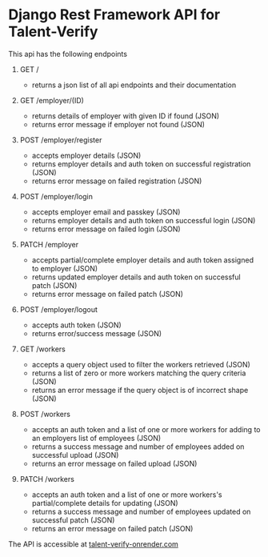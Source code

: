 # Django Rest Framework API for Talent-Verify

This api has the following endpoints

1. GET /

   -  returns a json list of all api endpoints and their documentation

2. GET /employer/(ID)

   -  returns details of employer with given ID if found (JSON)
   -  returns error message if employer not found (JSON)

3. POST /employer/register

   -  accepts employer details (JSON)
   -  returns employer details and auth token on successful registration (JSON)
   -  returns error message on failed registration (JSON)

4. POST /employer/login

   -  accepts employer email and passkey (JSON)
   -  returns employer details and auth token on successful login (JSON)
   -  returns error message on failed login (JSON)

5. PATCH /employer

   -  accepts partial/complete employer details and auth token assigned to employer (JSON)
   -  returns updated employer details and auth token on successful patch (JSON)
   -  returns error message on failed patch (JSON)

6. POST /employer/logout

   -  accepts auth token (JSON)
   -  returns error/success message (JSON)

7. GET /workers

   -  accepts a query object used to filter the workers retrieved (JSON)
   -  returns a list of zero or more workers matching the query criteria (JSON)
   -  returns an error message if the query object is of incorrect shape (JSON)

8. POST /workers

   -  accepts an auth token and a list of one or more workers for adding to an employers list of employees (JSON)
   -  returns a success message and number of employees added on successful upload (JSON)
   -  returns an error message on failed upload (JSON)

9. PATCH /workers

   -  accepts an auth token and a list of one or more workers's partial/complete details for updating (JSON)
   -  returns a success message and number of employees updated on successful patch (JSON)
   -  returns an error message on failed patch (JSON)

<!--
1. GET /
   -  returns a json list of all api endpoints and their documentation

2. POST /login

   -  accepts auth credentials (JSON)
   -  returns an auth token and user details on successful login (JSON)
   -  returns an error message on failed login (JSON)

3. POST /signup

   -  accepts auth credentials (JSON)
   -  returns an auth token and user details on successful login (JSON)
   -  returns an error message on failed login (JSON)

4. POST /logout

   -  accepts auth token of a logged in user (JSON)
   -  returns success/error message (JSON)

5. POST /employer

   -  accepts employer details and passkey for auth purposes (JSON)
   -  returns <b>'employer-registration'</b> success/error message along with emplyer(JSON)

6. PATCH /employer

   -  accepts partial/complete employer details and auth token of the user assigned to employer (JSON)
   -  returns <b>'employer-update'</b> success/error message (JSON)

7. GET /employer/(ID)

   -  returns details of employer with given ID if found (JSON)
   -  returns error message if employer not found (JSON)

8. Employers provide complete or partial employee information via single entry or bulk upload (CSV, text, or Excel document)
   -  Name of employee - employee ID number (if any) - department - role - date started in each role - date left role - duties in each role
9. The platform keeps and shows history as employee progresses in company or changes companies
10.   Ability to update all or part of company information
11.   Ability to update all or part of employee information via single entry or bulk upload (CSV, text, or Excel document)
12.   Allow users to search employee data by name, employer, position, department, year started, year left -->

The API is accessible at [talent-verify-onrender.com](https://talent-verify-onrender.com)
